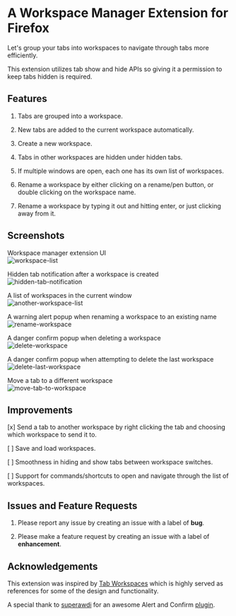# A Workspace Manager Extension for Firefox

Let's group your tabs into workspaces to navigate through tabs more efficiently.

This extension utilizes tab show and hide APIs so giving it a permission to keep tabs hidden is required.

## Features

1. Tabs are grouped into a workspace.

2. New tabs are added to the current workspace automatically.

3. Create a new workspace.

4. Tabs in other workspaces are hidden under hidden tabs.

5. If multiple windows are open, each one has its own list of workspaces.

6. Rename a workspace by either clicking on a rename/pen button, or double clicking on the workspace name.

7. Rename a workspace by typing it out and hitting enter, or just clicking away from it.

## Screenshots

Workspace manager extension UI<br/>
![workspace-list](https://raw.githubusercontent.com/hongde88/firefox-workspace-manager/master/screenshots/wsp_icon.png)

Hidden tab notification after a workspace is created<br/>
![hidden-tab-notification](https://raw.githubusercontent.com/hongde88/firefox-workspace-manager/master/screenshots/wsp_hidden_tabs_notification.png)

A list of workspaces in the current window<br/>
![another-workspace-list](https://raw.githubusercontent.com/hongde88/firefox-workspace-manager/master/screenshots/wsp_list.png)

A warning alert popup when renaming a workspace to an existing name<br/>
![rename-workspace](https://raw.githubusercontent.com/hongde88/firefox-workspace-manager/master/screenshots/wsp_rename.png)

A danger confirm popup when deleting a workspace<br/>
![delete-workspace](https://raw.githubusercontent.com/hongde88/firefox-workspace-manager/master/screenshots/wsp_delete.png)

A danger confirm popup when attempting to delete the last workspace<br/>
![delete-last-workspace](https://raw.githubusercontent.com/hongde88/firefox-workspace-manager/master/screenshots/wsp_delete_last.png)

Move a tab to a different workspace<br/>
![move-tab-to-workspace](https://raw.githubusercontent.com/hongde88/firefox-workspace-manager/master/screenshots/wsp_move_tab.png)

## Improvements

[x] Send a tab to another workspace by right clicking the tab and choosing which workspace to send it to.

[ ] Save and load workspaces.

[ ] Smoothness in hiding and show tabs between workspace switches.

[ ] Support for commands/shortcuts to open and navigate through the list of workspaces.

## Issues and Feature Requests

1. Please report any issue by creating an issue with a label of **bug**.

2. Please make a feature request by creating an issue with a label of **enhancement**.

## Acknowledgements

This extension was inspired by [Tab Workspaces](https://addons.mozilla.org/en-US/firefox/addon/tab-workspaces) which is highly served as references for some of the design and functionality.

A special thank to [superawdi](https://github.com/superawdi) for an awesome Alert and Confirm [plugin](https://github.com/superawdi/Fnon).